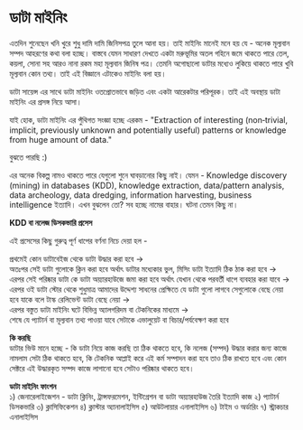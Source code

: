 # ডাটা মাইনিং

এতদিন শুনেছেন খনি খুরে শুধু দামি দামি জিনিসপত্র তুলে আনা হয়। তাই মাইনিং মানেই মনে হয় যে - অনেক মূল্যবান সম্পদ আহরণের কথা বলা হচ্ছে। বাস্তবে যেমন সাধারণ দেখতে একটা মরুভূমির অতল গহিনে জমে থাকতে পারে তেল, কয়লা, সোনা সহ আরও নানা রকম মহা মূল্যবান জিনিষ পত্র। তেমনি অগোছালো ডাটার মধ্যেও লুকিয়ে থাকতে পারে খুবি মূল্যবান কোন তথ্য। তাই এই বিজ্ঞানে এটাকেও মাইনিং বলা হয়।

ডাটা সায়েন্স এর সাথে ডাটা মাইনিং ওতপ্রোতভাবে জড়িত এবং একটা আরেকটার পরিপূরক। তাই এই অবস্থায় ডাটা মাইনিং এর প্রসঙ্গ নিয়ে আসা।

যাই হোক, ডাটা মাইনিং এর পুঁথিগত সংজ্ঞা হচ্ছে এরকম - "Extraction of interesting \(non‐trivial, implicit, previously unknown and potentially useful\) patterns or knowledge from huge amount of data."

বুঝতে পারছি :\)

এর অনেক বিকল্প নামও থাকতে পারে যেগুলো শুনে ঘাবড়ানোর কিছু নাই। যেমন - Knowledge discovery \(mining\) in databases \(KDD\), knowledge extraction, data/pattern analysis, data archeology, data dredging, information harvesting, business intelligence ইত্যাদি। এখন বুঝলেন তো? সব হচ্ছে নামের বাহার। ঘটনা তেমন কিছু না।

**KDD বা নলেজ ডিসকভারি প্রসেস**

এই প্রসেসের কিছু গুরুত্ব পূর্ণ ধাপের বর্ণনা নিচে দেয়া হল -

প্রথমেই কোন ডাটাবেইজ থেকে ডাটা উদ্ধার করা হবে -&gt;  
অতঃপর সেই ডাটা গুলোকে ক্লিন করা হবে অর্থাৎ ডাটার মধ্যেকার ভুল, মিসিং ডাটা ইত্যাদি ঠিক ঠাক করা হবে -&gt;  
এরপর সেই পরিষ্কার ডাটা কে ডাটা অয়্যারহাউজে জমা করা হবে অর্থাৎ যেখান থেকে পরবর্তী ধাপে ব্যবহার করা যাবে -&gt;  
এরপর ওই ডাটা স্টোর থেকে শুধুমাত্র আমাদের উদ্দেশ্য সাধনের প্রেক্ষিতে যে ডাটা গুলো লাগবে সেগুলোকে বেছে নেয়া হবে যাকে বলে টাস্ক রেলিভেন্ট ডাটা বেছে নেয়া -&gt;  
এরপর বস্তুত ডাটা মাইনিং ঘটে বিভিন্ন অ্যালগরিদম বা টেকনিকের মাধ্যমে -&gt;  
শেষে যে প্যাটার্ন বা মূল্যবান তথ্য পাওয়া যাবে সেটাকে এভালুয়েট বা বিচার/পর্যবেক্ষণ করা হবে

**কি করছি**  
ডাটার ভিউ মানে হচ্ছে - কি ডাটা নিয়ে কাজ করছি তা ঠিক থাকতে হবে, কি নলেজ \(সম্পদ\) উদ্ধার করার জন্য কাজে নামলাম সেটা ঠিক থাকতে হবে, কি টেকনিক আপ্লাই করে এই কর্ম সম্পাদন করা হবে তাও ঠিক রাখতে হবে এবং কোন সেক্টরে এই উদ্ধারকৃত সম্পদ কাজে লাগানো হবে সেটাও পরিষ্কার থাকতে হবে।

**ডাটা মাইনিং ফাংশন**  
১\) জেনারেলাইজেশন - ডাটা ক্লিনিং, ট্রান্সফরমেশন, ইন্টিগ্রেশন বা ডাটা অয়্যারহাউজ তৈরি ইত্যাদি কাজ ২\) প্যাটার্ন ডিসকভারি ৩\) ক্লাসিফিকেশন ৪\) ক্লাস্টার অ্যানালাইসিস ৫\) আউটলায়ার এনালাইসিস ৬\) টাইম ও অর্ডারিং ৭\) স্ট্রাকচার এনালাইসিস

